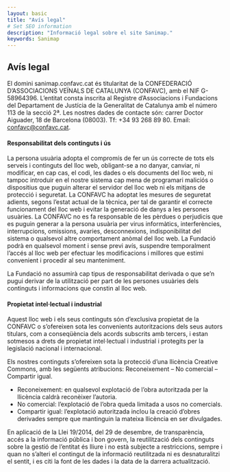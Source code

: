 ```yaml
---
layout: basic
title: "Avís legal"
# Set SEO information
description: "Informació legal sobre el site Sanimap."
keywords: Sanimap
---
```

## Avís legal
El domini sanimap.confavc.cat és titularitat de la CONFEDERACIÓ D’ASSOCIACIONS VEÏNALS DE CATALUNYA (CONFAVC), amb el NIF G-58964396. L’entitat consta inscrita al Registre d’Associacions i Fundacions del Departament de Justícia de la Generalitat de Catalunya amb el número 113 de la secció 2ª. Les nostres dades de contacte són: carrer Doctor Aiguader, 18 de Barcelona (08003). Tf: +34 93 268 89 80. Email: confavc@confavc.cat.

#### Responsabilitat dels continguts i ús

La persona usuària adopta el compromís de fer un ús correcte de tots els serveis i continguts del lloc web, obligant-se a no danyar, canviar, ni modificar, en cap cas, el codi, les dades o els documents del lloc web, ni tampoc introduir en el nostre sistema cap mena de programari maliciós o dispositius que puguin alterar el servidor del lloc web ni els mitjans de protecció i seguretat. La CONFAVC ha adoptat les mesures de seguretat adients, segons l’estat actual de la tècnica, per tal de garantir el correcte funcionament del lloc web i evitar la generació de danys a les persones usuàries. La CONFAVC no es fa responsable de les pèrdues o perjudicis que es puguin generar a la persona usuària per virus informàtics, interferències, interrupcions, omissions, avaries, desconnexions, indisponibilitat del sistema o qualsevol altre comportament anòmal del lloc web. La Fundació podrà en qualsevol moment i sense previ avís, suspendre temporalment l’accés al lloc web per efectuar les modificacions i millores que estimi convenient i procedir al seu manteniment.

La Fundació no assumirà cap tipus de responsabilitat derivada o que se’n pugui derivar de la utilització per part de les persones usuàries dels continguts i informacions que constin al lloc web.

#### Propietat intel·lectual i industrial

Aquest lloc web i els seus continguts són d’exclusiva propietat de la CONFAVC o s’ofereixen sota les convenients autoritzacions dels seus autors titulars, com a conseqüència dels acords subscrits amb tercers, i estan sotmesos a drets de propietat intel·lectual i industrial i protegits per la legislació nacional i internacional.

Els nostres continguts s’ofereixen sota la protecció d’una llicència Creative Commons, amb les següents atribucions: Reconeixement – No comercial – Compartir igual.

- Reconeixement: en qualsevol explotació de l’obra autoritzada per la llicència caldrà reconèixer l’autoria.
- No comercial: l’explotació de l’obra queda limitada a usos no comercials.
- Compartir igual: l’explotació autoritzada inclou la creació d’obres derivades sempre que mantinguin la mateixa llicència en ser divulgades.

En aplicació de la Llei 19/2014, del 29 de desembre, de transparència, accés a la informació pública i bon govern, la reutilització dels continguts sobre la gestió de l’entitat és lliure i no està subjecte a restriccions, sempre i quan no s’alteri el contingut de la informació reutilitzada ni es desnaturalitzi el sentit, i es citi la font de les dades i la data de la darrera actualització.
